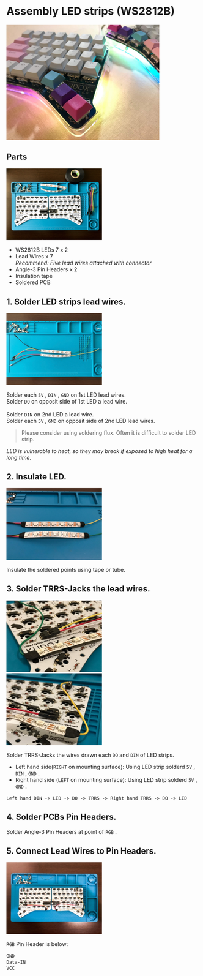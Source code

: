 # Assembly LED strips (WS2812B)

<div>
<img src="../../img/kudox_led.jpg" alt="Kudox led image" width="400"/>
</div>

## Parts

<div>
<img src="../../img/led-parts.jpg" alt="led parts" width="250"/>
</div>

- WS2812B LEDs 7 x 2
- Lead Wires x 7  
*Recommend: Five lead wires attached with connector*
- Angle-3 Pin Headers x 2
- Insulation tape
- Soldered PCB


## 1. Solder LED strips lead wires.

<div><img src="../../img/led-soldered.jpg" alt="led soldered" width="250"/></div>

Solder each `5V` , `DIN` , `GND` on 1st LED lead wires.  
Solder `DO` on opposit side of 1st LED a lead wire.  
<br/>
Solder `DIN` on 2nd LED a lead wire.  
Solder each `5V` , `GND` on opposit side of 2nd LED lead wires.  

> Please consider using soldering flux. Often it is difficult to solder LED strip.

*LED is vulnerable to heat, so they may break if exposed to high heat for a long time.*  

## 2. Insulate LED.

<div><img src="../../img/led-insulation.jpg" alt="led insulation" width="250"/></div>

Insulate the soldered points using tape or tube.  

## 3. Solder TRRS-Jacks the lead wires.

<div><img src="../../img/led-left.jpg" alt="led wired" width="250"/>&nbsp;&nbsp;<img src="../../img/led-right.jpg" alt="led wired" width="250"/></div>

Solder TRRS-Jacks the wires drawn each `DO` and `DIN` of LED strips.

- Left hand side(`RIGHT` on mounting surface): Using LED strip solderd `5V` , `DIN` , `GND` .
- Right hand side (`LEFT` on mounting surface): Using LED strip solderd `5V` , `GND` .

```
Left hand DIN -> LED -> DO -> TRRS -> Right hand TRRS -> DO -> LED
```

## 4. Solder PCBs Pin Headers.

Solder Angle-3 Pin Headers at point of `RGB` .


## 5. Connect Lead Wires to Pin Headers.

<div><img src="../../img/led-wired.jpg" alt="led wired" width="250"/></div>

`RGB` Pin Header is below:

```
GND
Data-IN
VCC
```


